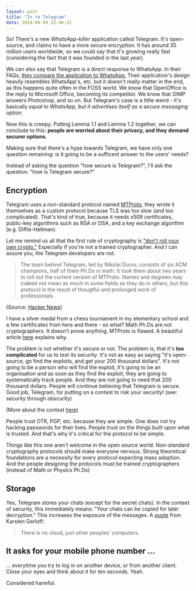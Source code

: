 ```yaml
---
layout: post
title: "In re Telegram"
date: 2014-06-09 22:46:31
---
```


So! There's a new *WhatsApp-killer* application called Telegram. It's open-source, and claims to have a more secure encryption. It has around 35 million users worldwide, so we could say that it's growing really fast (considering the fact that it was founded in the last year).

We can also say that Telegram is a direct response to WhatsApp. In their FAQs, [they compare the application to WhatsApp.][comparision] Their application's design heavily resembles WhatsApp's, etc. but it doesn't really matter in the end, as this happens quite often in the FOSS world. We know that OpenOffice is the reply to Microsoft Office, becoming its competitor. We know that GIMP answers Photoshop, and so on. But Telegram's case is a little weird - it's basically *equal to WhatsApp, but it advertises itself as a secure messaging option.*

Now this is creepy. Putting Lemma 1.1 and Lemma 1.2 together, we can conclude to this: **people are worried about their privacy, and they demand securer options.**

Making sure that there's a hype towards Telegram, we have only one question remaining: is it going to be a sufficent answer to the users' needs?

Instead of asking the question "how secure is Telegram?", I'll ask the question: "how is Telegram secure?"

## Encryption

Telegram uses a non-standard protocol named [MTProto][mtproto], they wrote it themselves as a custom protocol because TLS was too slow (and too complicated). That's kind of true, because it needs x509 certificates, public-key algorithms such as RSA or DSA, and a key exchange algorithm (e.g. Diffie-Hellman).

Let me remind us all that the first rule of cryptography is ["don't roll your own crypto."][dave] Especially if you're not a trained cryptographer. And I can assure you, the Telegram developers are not.

>The team behind Telegram, led by Nikolai Durov, consists of six ACM champions, half of them Ph.Ds in math. It took them about two years to roll out the current version of MTProto. Names and degrees may indeed not mean as much in some fields as they do in others, but this protocol is the result of thougtful and prolonged work of professionals.

(Source: [Hacker News][hn])

I have a silver medal from a chess tournament in my elementary school and a few certificates from here and there - so what? Math Ph.Ds are not cryptographers. It doesn't prove anything. MTProto is flawed. A beautiful article [here][against] explains why.

The problem is not whether it's secure or not. The problem is, that it's **too complicated** for us to test its security. It's not as easy as saying "it's open-source, go find the exploits, and get your 200 thousand dollars". It's not going to be a person who will find the exploit, it's going to be an organisation and as soon as they find the exploit, they are going to systematically track people. And they are not going to need that 200 thousand dollars. People will continue believing that Telegram is secure. Good job, Telegram, for putting on a contest to risk your security! (see: security through obscurity)

(More about the contest [here][thoughtcrime])

People trust OTR, PGP, etc. because they are simple. One does not try hacking passwords for their lives. People trust on the things built upon what is trusted. And that's why it's critical for the protocol to be simple.

Things like this one aren't welcome in the open source world. Non-standard cryptography protocols should make everyone nervous. Strong theoretical foundations are a necessity for every protocol expecting mass adoption. And the people designing the protocols must be trained cryptographers (instead of Math or Physics Ph.Ds)

## Storage

Yes, Telegram stores your chats (except for the secret chats). In the context of security, this immediately means: "Your chats can be copied for later decryption." This increases the exposure of the messages. A [quote][quote] from Karsten Gerloff:

> There is no cloud, just other peoples' computers.

## It asks for your mobile phone number ...

... everytime you try to log in on another device, or from another client. Close your eyes and think about it for ten seconds. Yeah.

Considered harmful.

[comparision]: https://telegram.org/faq#q-how-is-telegram-different-from-whatsapp
[mtproto]: https://core.telegram.org/mtproto
[dave]: http://security.stackexchange.com/questions/25585/is-my-developers-home-brew-password-security-right-or-wrong-and-why
[hn]: https://news.ycombinator.com/item?id=6916860
[against]: http://unhandledexpression.com/2013/12/17/telegram-stand-back-we-know-maths/
[thoughtcrime]: http://thoughtcrime.org/blog/telegram-crypto-challenge/
[quote]: https://twitter.com/kgerloff/status/468674560813203456
